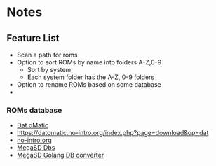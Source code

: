 # Notes

## Feature List
* Scan a path for roms
* Option to sort ROMs by name into folders A-Z,0-9
  * Sort by system
  * Each system folder has the A-Z, 0-9 folders
* Option to rename ROMs based on some database
* 




### ROMs database
* [Dat oMatic](https://datomatic.no-intro.org/index.php?page=download&fun=wut)
* https://datomatic.no-intro.org/index.php?page=download&op=dat
* [no-intro.org](https://www.no-intro.org/)
* [MegaSD Dbs](https://github.com/hugo19941994/megasd-db-generator/releases)
* [MegaSD Golang DB converter](https://github.com/bodgit/megasd)
